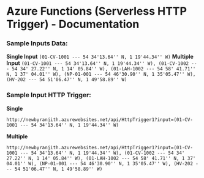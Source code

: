 
# Azure Functions (Serverless HTTP Trigger) - Documentation
### Sample Inputs Data:
**Single Input** 
 `(01-CV-1001 --- 54 34'13.64'' N, 1 19'44.34'' W)`
**Multiple Input** 
 `(01-CV-1001 --- 54 34'13.64'' N, 1 19'44.34'' W), (01-CV-1002 --- 54 34' 27.22'' N, 1 14' 05.84'' W), (01-LAH-1002 --- 54 58' 41.71'' N, 1 37' 04.01'' W), (NP-01-001 --- 54 46'30.90'' N, 1 35'05.47'' W), (HV-202 --- 54 51'06.47'' N, 1 49'58.89'' W)`


### Sample Input HTTP Trigger:

**Single** 

    http://newbyranjith.azurewebsites.net/api/HttpTrigger1?input=(01-CV-1001 --- 54 34'13.64'' N, 1 19'44.34'' W)

**Multiple** 

    http://newbyranjith.azurewebsites.net/api/HttpTrigger1?input=(01-CV-1001 --- 54 34'13.64'' N, 1 19'44.34'' W), (01-CV-1002 --- 54 34' 27.22'' N, 1 14' 05.84'' W), (01-LAH-1002 --- 54 58' 41.71'' N, 1 37' 04.01'' W), (NP-01-001 --- 54 46'30.90'' N, 1 35'05.47'' W), (HV-202 --- 54 51'06.47'' N, 1 49'58.89'' W)
